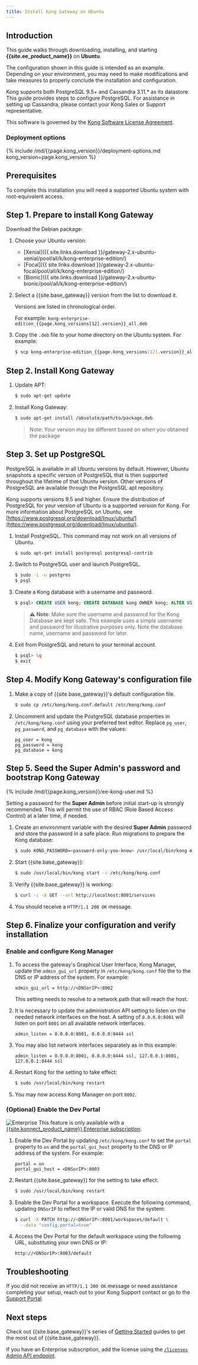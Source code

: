 ```yaml
---
title: Install Kong Gateway on Ubuntu
---
```


## Introduction

This guide walks through downloading, installing, and starting **{{site.ee_product_name}}** on **Ubuntu**.

The configuration shown in this guide is intended as an example. Depending on your
environment, you may need to make modifications and take measures to properly conclude
the installation and configuration.

Kong supports both PostgreSQL 9.5+ and Cassandra 3.11.* as its datastore. This guide provides
steps to configure PostgreSQL. For assistance in setting up Cassandra, please contact your Kong Sales or Support representative.

This software is governed by the
[Kong Software License Agreement](https://konghq.com/kongsoftwarelicense/).

### Deployment options

{% include /md/{{page.kong_version}}/deployment-options.md kong_version=page.kong_version %}

## Prerequisites

To complete this installation you will need a supported Ubuntu system with
root-equivalent access.

## Step 1. Prepare to install Kong Gateway

Download the Debian package:

1. Choose your Ubuntu version:
    * [Xenial]({{ site.links.download }}/gateway-2.x-ubuntu-xenial/pool/all/k/kong-enterprise-edition/)
    * [Focal]({{ site.links.download }}/gateway-2.x-ubuntu-focal/pool/all/k/kong-enterprise-edition/)
    * [Bionic]({{ site.links.download }}/gateway-2.x-ubuntu-bionic/pool/all/k/kong-enterprise-edition/)
2. Select a {{site.base_gateway}} version from the list to download it.

    Versions are listed in chronological order.

    For example: `kong-enterprise-edition_{{page.kong_versions[12].version}}_all.deb`

6. Copy the `.deb` file to your home directory on the Ubuntu system. For example:

    ```bash
    $ scp kong-enterprise-edition_{{page.kong_versions[12].version}}_all.deb <ubuntu_user>@<server>:~
    ```


## Step 2. Install Kong Gateway

1. Update APT:

    ```bash
    $ sudo apt-get update
    ```

2. Install Kong Gateway:

    ```bash
    $ sudo apt-get install /absolute/path/to/package.deb
    ```

    > Note: Your version may be different based on when you obtained the package

## Step 3. Set up PostgreSQL

PostgreSQL is available in all Ubuntu versions by default. However, Ubuntu
snapshots a specific version of PostgreSQL that is then supported throughout the
lifetime of that Ubuntu version. Other versions of PostgreSQL are available
through the PostgreSQL apt repository.

Kong supports versions 9.5 and higher. Ensure the distribution of PostgreSQL
for your version of Ubuntu is a supported version for Kong. For more
information about PostgreSQL on Ubuntu, see [https://www.postgresql.org/download/linux/ubuntu/](https://www.postgresql.org/download/linux/ubuntu/).

1. Install PostgreSQL. This command may not work on all versions of Ubuntu.

    ```bash
    $ sudo apt-get install postgresql postgresql-contrib
    ```

2. Switch to PostgreSQL user and launch PostgreSQL.

    ```bash
    $ sudo -i -u postgres
    $ psql
    ```

3. Create a Kong database with a username and password.

    ```sql
    $ psql> CREATE USER kong; CREATE DATABASE kong OWNER kong; ALTER USER kong WITH password 'kong';
    ```

    > ⚠️ **Note**: Make sure the username and password for the Kong Database are
    > kept safe. This example uses a simple username and password for illustrative purposes only. Note the database name, username and password for later.

4. Exit from PostgreSQL and return to your terminal account.

    ```bash
    $ psql> \q
    $ exit
    ```

## Step 4. Modify Kong Gateway's configuration file

1. Make a copy of {{site.base_gateway}}'s default configuration file.

    ```bash
    $ sudo cp /etc/kong/kong.conf.default /etc/kong/kong.conf
    ```

2. Uncomment and update the PostgreSQL database properties in `/etc/kong/kong.conf` using your preferred text editor. Replace `pg_user`, `pg_password`, and `pg_database` with the values:

    ```
    pg_user = kong
    pg_password = kong
    pg_database = kong
    ```

## Step 5. Seed the Super Admin's password and bootstrap Kong Gateway

{% include /md/{{page.kong_version}}/ee-kong-user.md %}

Setting a password for the **Super Admin** before initial start-up is strongly recommended. This will permit the use of RBAC (Role Based Access Control) at a later time, if needed.

1. Create an environment variable with the desired **Super Admin** password and store the password in a safe place. Run migrations to prepare the Kong database:

    ```bash
    $ sudo KONG_PASSWORD=<password-only-you-know> /usr/local/bin/kong migrations bootstrap -c /etc/kong/kong.conf
    ```

2. Start {{site.base_gateway}}:

    ```bash
    $ sudo /usr/local/bin/kong start -c /etc/kong/kong.conf
    ```

3. Verify {{site.base_gateway}} is working:

    ```bash
    $ curl -i -X GET --url http://localhost:8001/services
    ```

4. You should receive a `HTTP/1.1 200 OK` message.

## Step 6. Finalize your configuration and verify installation

### Enable and configure Kong Manager

1. To access the gateway's Graphical User Interface, Kong Manager, update the `admin_gui_url` property in `/etc/kong/kong.conf` file the to the DNS or IP address of the system. For example:

    ```
    admin_gui_url = http://<DNSorIP>:8002
    ```

    This setting needs to resolve to a network path that will reach the host.

2. It is necessary to update the administration API setting to listen on the needed network interfaces on the host. A setting of `0.0.0.0:8001` will listen on port `8001` on all available network interfaces.

    ```
    admin_listen = 0.0.0.0:8001, 0.0.0.0:8444 ssl
    ```

3. You may also list network interfaces separately as in this example:

    ```
    admin_listen = 0.0.0.0:8001, 0.0.0.0:8444 ssl, 127.0.0.1:8001, 127.0.0.1:8444 ssl
    ```

4. Restart Kong for the setting to take effect:

    ```bash
    $ sudo /usr/local/bin/kong restart
    ```

5. You may now access Kong Manager on port `8002`.

### (Optional) Enable the Dev Portal

<div class="alert alert-ee">
<img class="no-image-expand" src="/assets/images/icons/documentation/icn-enterprise-blue.svg" alt="Enterprise" />
This feature is only available with a
<a href="/enterprise/{{page.kong_version}}/deployment/licensing">
{{site.konnect_product_name}} Enterprise subscription</a>.
</div>

1. Enable the Dev Portal by updating `/etc/kong/kong.conf` to set the `portal`
property to `on` and the `portal_gui_host` property to the DNS or IP address of
the system. For example:

    ```
    portal = on
    portal_gui_host = <DNSorIP>:8003
    ```

2. Restart {{site.base_gateway}} for the setting to take effect:

    ```bash
    $ sudo /usr/local/bin/kong restart
    ```

4. Enable the Dev Portal for a workspace. Execute the following command,
  updating `DNSorIP` to reflect the IP or valid DNS for the system:

    ```bash
    $ curl -X PATCH http://<DNSorIP>:8001/workspaces/default \
      --data "config.portal=true"
    ```

5. Access the Dev Portal for the default workspace using the following URL,
  substituting your own DNS or IP:

    ```
    http://<DNSorIP>:8003/default
    ```

## Troubleshooting

If you did not receive an `HTTP/1.1 200 OK` message or need assistance completing
your setup, reach out to your Kong Support contact or go to the
[Support Portal](https://support.konghq.com/support/s/).


## Next steps

Check out {{site.base_gateway}}'s series of
[Getting Started](/getting-started-guide/latest/overview) guides to get the most
out of {{site.base_gateway}}.

If you have an Enterprise subscription, add the license using the
[`/licenses` Admin API endpoint](/enterprise/{{page.kong_version}}/deployment/licenses/deploy-license).
